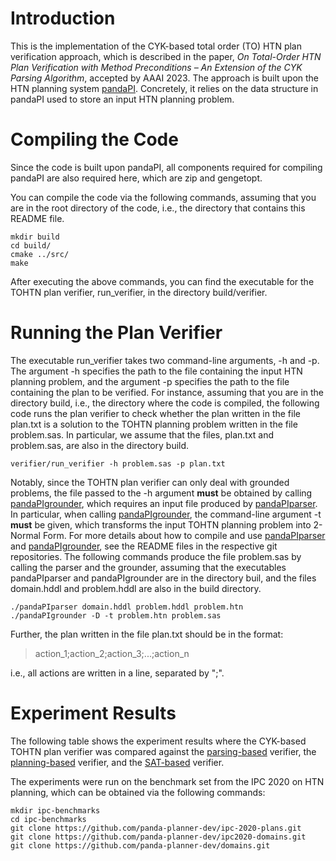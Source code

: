 # Introduction

This is the implementation of the CYK-based total order (TO) HTN plan verification approach, which is described in the paper, *On Total-Order HTN Plan Verification with Method Preconditions – An Extension of the CYK Parsing Algorithm*, accepted by AAAI 2023. The approach is built upon the HTN planning system [pandaPI](https://panda-planner-dev.github.io/). Concretely, it relies on the data structure in pandaPI used to store an input HTN planning problem.

# Compiling the Code

Since the code is built upon pandaPI, all components required for compiling pandaPI are also required here, which are zip and gengetopt.

You can compile the code via the following commands, assuming that you are in the root directory of the code, i.e., the directory that contains this README file. 
```
mkdir build
cd build/
cmake ../src/
make
```
After executing the above commands, you can find the executable for the TOHTN plan verifier, run_verifier, in the directory build/verifier.

# Running the Plan Verifier

The executable run_verifier takes two command-line arguments, -h and -p. The argument -h specifies the path to the file containing the input HTN planning problem, and the argument -p specifies the path to the file containing the plan to be verified.
For instance, assuming that you are in the directory build, i.e., the directory where the code is compiled, the following code runs the plan verifier to check whether the plan written in the file plan.txt is a solution to the TOHTN planning problem written in the file problem.sas. In particular, we assume that the files, plan.txt and problem.sas, are also in the directory build.
```
verifier/run_verifier -h problem.sas -p plan.txt
```
Notably, since the TOHTN plan verifier can only deal with grounded problems, the file passed to the -h argument **must** be obtained by calling [pandaPIgrounder](https://github.com/panda-planner-dev/pandaPIgrounder.git), which requires an input file produced by [pandaPIparser](https://github.com/panda-planner-dev/pandaPIparser.git). In particular, when calling [pandaPIgrounder](https://github.com/panda-planner-dev/pandaPIgrounder.git), the command-line argument -t **must** be given, which transforms the input TOHTN planning problem into 2-Normal Form. For more details about how to compile and use [pandaPIparser](https://github.com/panda-planner-dev/pandaPIparser.git) and [pandaPIgrounder](https://github.com/panda-planner-dev/pandaPIgrounder.git), see the README files in the respective git repositories. The following commands produce the file problem.sas by calling the parser and the grounder, assuming that the executables pandaPIparser and pandaPIgrounder are in the directory buil, and the files domain.hddl and problem.hddl are also in the build directory.
```
./pandaPIparser domain.hddl problem.hddl problem.htn
./pandaPIgrounder -D -t problem.htn problem.sas
```
Further, the plan written in the file plan.txt should be in the format:
> action_1;action_2;action_3;...;action_n

i.e., all actions are written in a line, separated by ";".

# Experiment Results
The following table shows the experiment results where the CYK-based TOHTN plan verifier was compared against the [parsing-based][1] verifier, the [planning-based][2] verifier, and the [SAT-based][3] verifier.

The experiments were run on the benchmark set from the IPC 2020 on HTN planning, which can be obtained via the following commands:

```
mkdir ipc-benchmarks
cd ipc-benchmarks 
git clone https://github.com/panda-planner-dev/ipc-2020-plans.git
git clone https://github.com/panda-planner-dev/ipc2020-domains.git
git clone https://github.com/panda-planner-dev/domains.git
```

[1]: <https://bercher.net/publications/2021/Bartak2021TOVerification.pdf> "On the Verification of Totally-Ordered HTN Plans. Roman Barták; Simona Ondrčková; Gregor Behnke; and Pascal Bercher. In Proceedings of the 33rd IEEE International Conference on Tools with Artificial Intelligence (ICTAI 2021), pages 263–267, 2021. IEEE"

[2]: <https://bercher.net/publications/2022/Hoeller2022VerificationViaCompilation.pdf> "Compiling HTN Plan Verification Problems into HTN Planning Problems. Daniel Höller; Julia Wichlacz; Pascal Bercher; and Gregor Behnke. In Proceedings of the 32nd International Conference on Automated Planning and Scheduling (ICAPS 2022), pages 145–150, 2022. AAAI Press"

[3]: <https://staff.fnwi.uva.nl/g.behnke/papers/Behnke17Verify.pdf> "This is a solution! (... but is it though?) -- Verifying solutions of hierarchical planning problems
In Proceedings of the 27th International Conference on Automated Planning and Scheduling (ICAPS 2017), pages 20-28, 2017"